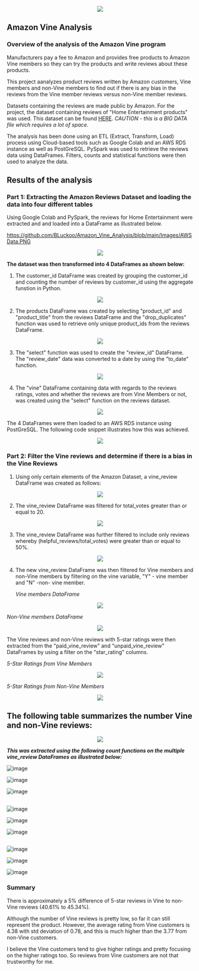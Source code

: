 <p align="center">
<image src="https://user-images.githubusercontent.com/82583576/129462078-923766d8-b765-4038-a86d-364b4faf586c.png"
</p>


## **Amazon Vine Analysis**
  
### Overview of the analysis of the Amazon Vine program ###  

Manufacturers pay a fee to Amazon and provides free products to Amazon Vine members so they can try the products and write reviews about these products.

This project aanalyzes product reviews written by Amazon customers, Vine members and non-Vine members to find out if there is any bias in the reviews from the Vine member reviews versus non-Vine member reviews.  
  
Datasets containing the reviews are made public by Amazon. For the project, the dataset containing reviews of "Home Entertainment products" was used. 
This dataset can be found [HERE](https://s3.amazonaws.com/amazon-reviews-pds/tsv/amazon_reviews_us_Home_Entertainment_v1_00.tsv.gz). *CAUTION - this is a BIG DATA file which requires a lot of space.*

The analysis has been done using an ETL (Extract, Transform, Load) process using Cloud-based tools such as Google Colab and an AWS RDS instance as well as PostGreSQL. 
PySpark was used to retrieve the reviews data using DataFrames. Filters, counts and statistical functions were then used to analyze the data.   
  

## Results of the analysis ##  

### Part 1: Extracting the Amazon Reviews Dataset and loading the data into four different tables ###
  
Using Google Colab and PySpark, the reviews for Home Entertainment were extracted and and loaded into a DataFrame as illustrated below.

https://github.com/BLuckoo/Amazon_Vine_Analysis/blob/main/Images/AWSData.PNG
  
<p align="center">
<image src="https://user-images.githubusercontent.com/82583576/129478139-2a41f3ae-0825-41e6-93a3-7f50b364558e.PNG"
</p>
  
**The dataset was then transformed into 4 DataFrames as shown below:**
 
1. The customer_id DataFrame was created by grouping the customer_id and counting the number of reviews by customer_id using the aggregate funstion in Python.

  
<p align="center">  
<image src="https://user-images.githubusercontent.com/82583576/129478243-b895595e-e764-4e77-9589-45025630cbd7.PNG"
</p>
  

  

  
2. The products DataFrame was created by selecting "product_id" and "product_title" from the reviews DataFrame and the "drop_duplicates" function was used to retrieve only unique product_ids from the reviews DataFrame.
  
<p align="center">   
<image src="https://user-images.githubusercontent.com/82583576/129478257-57a4c838-8264-4e85-9262-5a2ecbc3eef8.PNG"
</p>



  
3. The "select" function was used to create the "review_id" DataFrame. The "review_date" data was converted to a date by using the "to_date" function.
  
<p align="center">  
<image src="https://user-images.githubusercontent.com/82583576/129478263-7fdbec3c-d06e-433c-8526-8b2f064c2818.PNG"
</p>

  
 
  
4. The "vine" DataFrame containing data with regards to the reviews ratings, votes and whether the reviews are from Vine Members or not, was created using the "select" function on the reviews dataset. 
  
<p align="center">  
<image src="https://user-images.githubusercontent.com/82583576/129478270-e2758571-2ad0-48d9-8041-39cac48a41ab.PNG"
</p>

  
The 4 DataFrames were then loaded to an AWS RDS instance using PostGreSQL. The following code snippet illustrates how this was achieved.

<p align="center">  
<image src="https://user-images.githubusercontent.com/82583576/129479494-bcb7ba71-61e0-49af-bd59-83061e651a28.PNG"
</p>  

 
### Part 2: Filter the Vine reviews and determine if there is a bias in the Vine Reviews ###  

  
1. Using only certain elements of the Amazon Dataset, a vine_review DataFrame was created as follows:

<p align="center">  
<image src="https://user-images.githubusercontent.com/82583576/129481294-ab0abc9c-4340-493f-866f-6f56055eb7d0.png"
</p>
 

 
2. The vine_review DataFrame was filtered for total_votes greater than or equal to 20.
  
<p align="center">
<image src="https://user-images.githubusercontent.com/82583576/129481371-19bf35f1-e27a-4733-95bb-884a26686db1.png"
</p>


3. The vine_review DataFrame was further filtered to include only reviews whereby (helpful_reviews/total_votes) were greater than or equal to 50%.
  
<p align="center">  
<image src="https://user-images.githubusercontent.com/82583576/129481465-96cbd75a-d7d4-4e85-be38-896dac805421.png"
</p>
  

4. The new vine_review DataFrame was then filtered for Vine members and non-Vine members by filtering on the vine variable, "Y" - vine member and "N" -non- vine member.
 
   *Vine members DataFrame*   
  
<p align="center">  
<image src="https://user-images.githubusercontent.com/82583576/129481876-920616a7-69f7-4266-a08f-62a3b7655ceb.png"
</p>

  
 
  
   *Non-Vine members DataFrame*
  
<p align="center">
<image src="https://user-images.githubusercontent.com/82583576/129481911-33a0983c-40fa-483d-8d52-e149ea5d6d61.png"
</p>
  
The Vine reviews and non-Vine reviews with 5-star ratings were then extracted from the "paid_vine_review" and "unpaid_vine_review" DataFrames by using a filter on the "star_rating" columns.
  
  *5-Star Ratings from Vine Members*
  
  <p align="center">
  <image src="https://user-images.githubusercontent.com/82583576/129484069-8f077093-d1c7-4fa9-895f-f1a64cb77818.png"
  </p>
  
    
  *5-Star Ratings from Non-Vine Members*
    
  <p align="center">
  <image src="https://user-images.githubusercontent.com/82583576/129484143-a66a0fc6-4ef7-4039-a13b-857f0781e819.png"
  </p>
 
    
##   
##    
    
##  The following table summarizes the number Vine and non-Vine reviews:  
 
  <p align="center">	
  <image src="https://user-images.githubusercontent.com/82583576/129484766-5cf04440-8c25-47c9-b38f-b47a9f84d07c.png"
  </p>
    
    
  
  ***This was extracted using the following count functions on the multiple vine_review DataFrames as illustrated below:***
 
 ![image](https://user-images.githubusercontent.com/82583576/129484970-2489bce6-0b56-463f-b536-9f158dd76f5e.png)

    
 ![image](https://user-images.githubusercontent.com/82583576/129485026-9541d2a2-9efa-45a0-a525-1bccdc68b64e.png)
   
 
 ![image](https://user-images.githubusercontent.com/82583576/129485068-603394d0-ddec-4dbb-9fdf-7e0b0f0dcfe7.png)
  
 ##   
    
 ![image](https://user-images.githubusercontent.com/82583576/129484347-d92d2d5b-24b9-4caa-b8fd-2505a71122bc.png)

    
 ![image](https://user-images.githubusercontent.com/82583576/129485007-22d9cf20-0e3d-4d45-bfba-3e33f80feee9.png)
    
 
 ![image](https://user-images.githubusercontent.com/82583576/129485082-b1dd9d38-ff52-4b1e-94dd-5faeb7c99401.png)

 ##   
    
   
 ![image](https://user-images.githubusercontent.com/82583576/129484531-5f1d2d4f-e7d1-4aa4-99bd-6e48e65e4651.png)

    
 ![image](https://user-images.githubusercontent.com/82583576/129485118-a55e9def-4720-4857-b262-3ba14903c72a.png)

  
 ![image](https://user-images.githubusercontent.com/82583576/129485134-027eb4cf-c7af-4e6c-8c94-5aefe0a661fa.png)
 
    
    
    


    
    
### Summary ###
  
There is approximately a 5% difference of 5-star reviews in Vine to non-Vine reviews (40.61% to 45.34%).

Although the number of Vine reviews is pretty low, so far it can still represent the product. However, the average rating from Vine customers is 4.38 with std deviation of 0.78, and this is much higher than the 3.77 from non-Vine customers.

I believe the Vine customers tend to give higher ratings and pretty focusing on the higher ratings too. So reviews from Vine customers are not that trustworthy for me.
